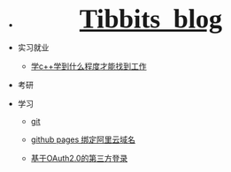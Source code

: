 
* <font face="Kunstler Script" size=20><center> [**Tibbits_blog**](_homepage)</center></font>

* 实习就业
  - [学c++学到什么程度才能找到工作](/实习就业/学c++学到什么程度才能找到工作)
  
* 考研

* 学习

  -  [git](/学习/git)
    

  -  [github pages 绑定阿里云域名](/学习/githubpages绑定阿里云域名)
    

  - [基于OAuth2.0的第三方登录](/学习/基于OAuth2.0的第三方登录)


